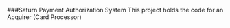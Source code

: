 ###Saturn Payment Authorization System
This project holds the code for an Acquirer (Card Processor)
